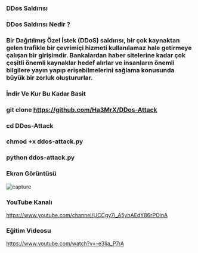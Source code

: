 ### DDos Saldırısı
### DDos Saldırısı Nedir ?

### Bir Dağıtılmış Özel İstek (DDoS) saldırısı, bir çok kaynaktan gelen trafikle bir çevrimiçi hizmeti kullanılamaz hale getirmeye çalışan bir girişimdir. Bankalardan haber sitelerine kadar çok çeşitli önemli kaynaklar hedef alırlar ve insanların önemli bilgilere yayın yapıp erişebilmelerini sağlama konusunda büyük bir zorluk oluştururlar.

### İndir Ve Kur Bu Kadar Basit

### git clone https://github.com/Ha3MrX/DDos-Attack

### cd DDos-Attack

### chmod +x ddos-attack.py

### python ddos-attack.py

### Ekran Görüntüsü 

![capture](https://user-images.githubusercontent.com/33704360/38769260-91bfc362-3fb4-11e8-86c6-d5a3ca13c31a.PNG)

### YouTube Kanalı

https://www.youtube.com/channel/UCCgy7i_A5yhAEdY86rPOinA

### Eğitim Videosu

https://www.youtube.com/watch?v=-e3Iia_P7rA

